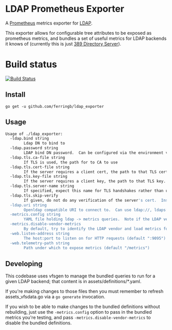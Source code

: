 # LDAP Prometheus Exporter

A [Prometheus](http://prometheus.io) metrics exporter for [LDAP](https://en.wikipedia.org/wiki/Lightweight_Directory_Access_Protocol).

This exporter allows for configurable tree attributes to be exposed as prometheus metrics, and bundles a set of useful metrics for LDAP backends it knows of (currently this is just [389 Directory Server](http://directory.fedoraproject.org/)).

# Build status
[![Build Status](https://travis-ci.org/ferringb/ldap_exporter.svg?branch=master)](https://travis-ci.org/ferringb/ldap_exporter)

## Install 

`go get -u github.com/ferringb/ldap_exporter`

## Usage

```sh
Usage of ./ldap_exporter:
  -ldap.bind string
    	Ldap DN to bind to
  -ldap.password string
    	LDAP bind DN password.  Can be configured via the environment variable LDAP_PASSWORD
  -ldap.tls.ca-file string
    	If TLS is used, the path for to CA to use
  -ldap.tls.cert-file string
    	If the server requires a client cert, the path to that TLS cert.  If this is passed, -ldap.tls.key-file must also be passed
  -ldap.tls.key-file string
    	If the server requires a client key, the path to that TLS key.  If this is passed, -ldap.tls.cert-file must also be passed
  -ldap.tls.server-name string
    	If specified, expect this name for TLS handshakes rather than using the hostname parsed from -ldap.uri
  -ldap.tls.skip-verify
    	If given, do not do any verification of the server's cert.  Insecure and allows for MITM
  -ldap.uri string
    	Openldap compatible URI to connect to.  Can use ldap://, ldaps://, ldapi://
  -metrics.config string
    	YAML file holding ldap -> metrics queries.  Note if the LDAP vendor cannot be identified, this must be set
  -metrics.disable-vendor-metrics
    	By default, try to identify the LDAP vendor and load metrics for thhat vendor.  If the vendor cannot be identified or if this is enabled,, -metrics.config must be set.
  -web.listen-address string
    	The host:port to listen on for HTTP requests (default ":9095")
  -web.telemetry-path string
    	Path under which to expose metrics (default "/metrics")
```

## Developing

This codebase uses vfsgen to manage the bundled queries to run for a given LDAP backend; that content is in assets/definitions/*.yaml.

If you're making changes to those files then you must remember to refresh assets_vfsdata.go via a `go generate` invocation.

If you wish to be able to make changes to the bundled definitions without rebuilding, just use the `-metrics.config` option to pass
in the bundled metrics you're testing, and pass `-metrics.disable-vendor-metrics` to disable the bundled definitions.
